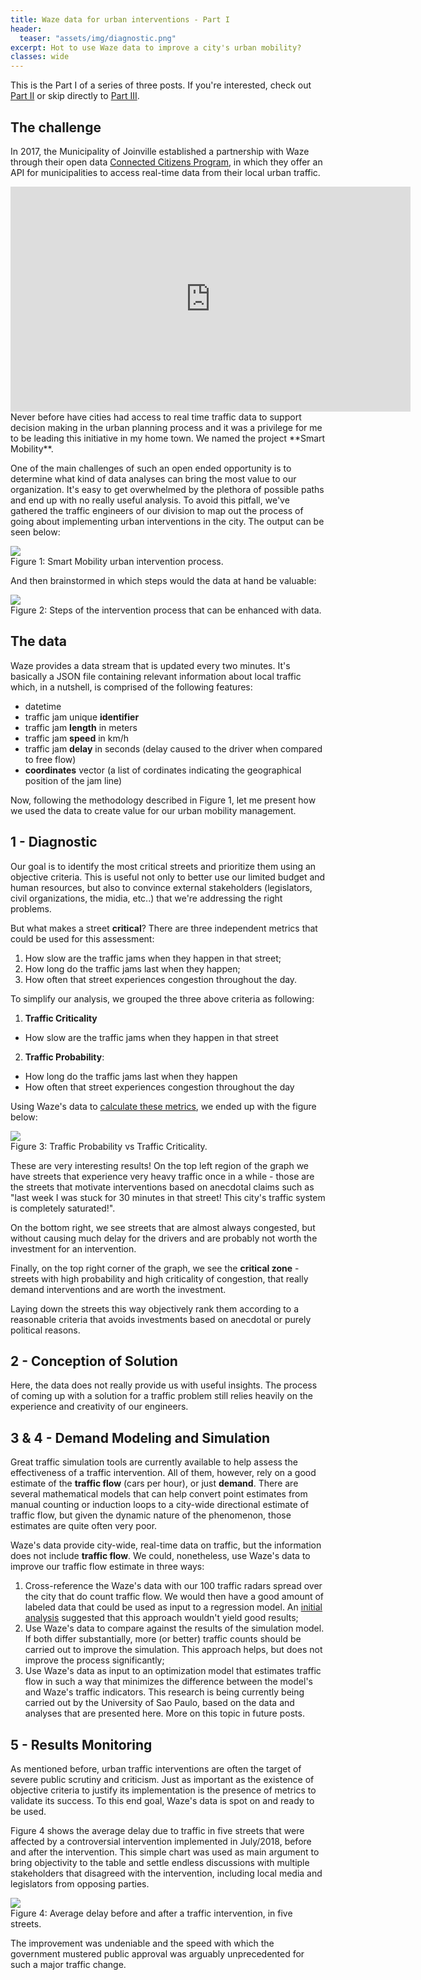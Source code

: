 ```yaml
---
title: Waze data for urban interventions - Part I
header:
  teaser: "assets/img/diagnostic.png"
excerpt: Hot to use Waze data to improve a city's urban mobility?
classes: wide
---
```


This is the Part I of a series of three posts. If you're interested, check out [Part II](/waze2) or skip directly to [Part III](/waze3).

## The challenge

In 2017, the Municipality of Joinville established a partnership with Waze through their open data [Connected Citizens Program](https://www.waze.com/ccp), in which they offer an API for municipalities to access real-time data from their local urban traffic.

<iframe width="640" height="360" src="https://www.youtube.com/embed/1l1a33DTHRU" frameborder="0" allowfullscreen></iframe>
<br>       
Never before have cities had access to real time traffic data to support decision making in the urban planning process and it was a privilege for me to be leading this initiative in my home town. We named the project **Smart Mobility**.

One of the main challenges of such an open ended opportunity is to determine what kind of data analyses can bring the most value to our organization. It's easy to get overwhelmed by the plethora of possible paths and end up with no really useful analysis. To avoid this pitfall, we've gathered the traffic engineers of our division to map out the process of going about implementing urban interventions in the city. The output can be seen below:

<img src="/assets/img/smartmob_five_steps.jpg">
<figcaption>Figure 1: Smart Mobility urban intervention process.</figcaption>

And then brainstormed in which steps would the data at hand be valuable:

<img src="/assets/img/smartmob_five_steps_data.png">
<figcaption>Figure 2: Steps of the intervention process that can be enhanced with data.</figcaption>

## The data

Waze provides a data stream that is updated every two minutes. It's basically a JSON file containing relevant information about local traffic which, in a nutshell, is comprised of the following features:

* datetime
* traffic jam unique **identifier**
* traffic jam **length** in meters
* traffic jam **speed** in km/h
* traffic jam **delay** in seconds (delay caused to the driver when compared to free flow)
* **coordinates** vector (a list of cordinates indicating the geographical position of the jam line)

Now, following the methodology described in Figure 1, let me present how we used the data to create value for our urban mobility management.

## 1 - Diagnostic

Our goal is to identify the most critical streets and prioritize them using an objective criteria. This is useful not only to better use our limited budget and human resources, but also to convince external stakeholders (legislators, civil organizations, the midia, etc..) that we're addressing the right problems.

But what makes a street **critical**? There are three independent metrics that could be used for this assessment:
1. How slow are the traffic jams when they happen in that street;
2. How long do the traffic jams last when they happen;
3. How often that street experiences congestion throughout the day.

To simplify our analysis, we grouped the three above criteria as following:
1. **Traffic Criticality**
  - How slow are the traffic jams when they happen in that street
2. **Traffic Probability**:
  - How long do the traffic jams last when they happen
  - How often that street experiences congestion throughout the day

  Using Waze's data to [calculate these metrics](/waze2), we ended up with the figure below:

  <img src="/assets/img/diagnostic.png">
  <figcaption>Figure 3: Traffic Probability vs Traffic Criticality.</figcaption>

These are very interesting results! On the top left region of the graph we have streets that experience very heavy traffic once in a while - those are the streets that motivate interventions based on anecdotal claims such as "last week I was stuck for 30 minutes in that street! This city's traffic system  is completely saturated!".

On the bottom right, we see streets that are almost always congested, but without causing much delay for the drivers and are probably not worth the investment for an intervention.

Finally, on the top right corner of the graph, we see the **critical zone** - streets with high probability and high criticality of congestion, that really demand interventions and are worth the investment.

Laying down the streets this way objectively rank them according to a reasonable criteria that avoids investments based on anecdotal or purely political reasons.

## 2 - Conception of Solution

Here, the data does not really provide us with useful insights. The process of coming up with a solution for a traffic problem still relies heavily on the experience and creativity of our engineers.

## 3 & 4 - Demand Modeling and Simulation

Great traffic simulation tools are currently available to help assess the effectiveness of a traffic intervention. All of them, however, rely on a good estimate of the **traffic flow** (cars per hour), or just **demand**. There are several mathematical models that can help convert point estimates from manual counting or induction loops to a city-wide directional estimate of traffic flow, but given the dynamic nature of the phenomenon, those estimates are quite often very poor.

Waze's data provide city-wide, real-time data on traffic, but the information does not include **traffic flow**. We could, nonetheless, use Waze's data to improve our traffic flow estimate in three ways:
1. Cross-reference the Waze's data with our 100 traffic radars spread over the city that do count traffic flow. We would then have a good amount of labeled data that could be used as input to a regression model. An [initial analysis](https://github.com/joinvalle/Joinville-Smart-Mobility/blob/master/notebooks/reports/201802-GabrielBogo_Flow_Predictive_Model.ipynb) suggested that this approach wouldn't yield good results;
2. Use Waze's data to compare against the results of the simulation model. If both differ substantially, more (or better) traffic counts should be carried out to improve the simulation. This approach helps, but does not improve the process significantly;
3. Use Waze's data as input to an optimization model that estimates traffic flow in such a way that minimizes the difference between the model's and Waze's traffic indicators. This research is being currently being carried out by the University of Sao Paulo, based on the data and analyses that are presented here. More on this topic in future posts.

## 5 - Results Monitoring

As mentioned before, urban traffic interventions are often the target of severe public scrutiny and criticism. Just as important as the existence of objective criteria to justify its implementation is the presence of metrics to validate its success. To this end goal, Waze's data is spot on and ready to be used.

Figure 4 shows the average delay due to traffic in five streets that were affected by a controversial intervention implemented in July/2018, before and after the intervention. This simple chart was used as main argument to bring objectivity to the table and settle endless discussions with multiple stakeholders that disagreed with the intervention, including local media and legislators from opposing parties.

<img src="/assets/img/results.png">
<figcaption>Figure 4: Average delay before and after a traffic intervention, in five streets.</figcaption>

The improvement was undeniable and the speed with which the government mustered public approval was arguably unprecedented for such a major traffic change.
